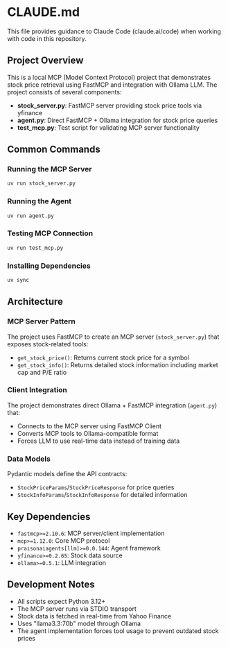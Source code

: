 # CLAUDE.md

This file provides guidance to Claude Code (claude.ai/code) when working with code in this repository.

## Project Overview

This is a local MCP (Model Context Protocol) project that demonstrates stock price retrieval using FastMCP and integration with Ollama LLM. The project consists of several components:

- **stock_server.py**: FastMCP server providing stock price tools via yfinance
- **agent.py**: Direct FastMCP + Ollama integration for stock price queries
- **test_mcp.py**: Test script for validating MCP server functionality

## Common Commands

### Running the MCP Server
```bash
uv run stock_server.py
```

### Running the Agent
```bash
uv run agent.py
```

### Testing MCP Connection
```bash
uv run test_mcp.py
```

### Installing Dependencies
```bash
uv sync
```

## Architecture

### MCP Server Pattern
The project uses FastMCP to create an MCP server (`stock_server.py`) that exposes stock-related tools:
- `get_stock_price()`: Returns current stock price for a symbol
- `get_stock_info()`: Returns detailed stock information including market cap and P/E ratio

### Client Integration
The project demonstrates direct Ollama + FastMCP integration (`agent.py`) that:
- Connects to the MCP server using FastMCP Client
- Converts MCP tools to Ollama-compatible format
- Forces LLM to use real-time data instead of training data

### Data Models
Pydantic models define the API contracts:
- `StockPriceParams`/`StockPriceResponse` for price queries
- `StockInfoParams`/`StockInfoResponse` for detailed information

## Key Dependencies

- `fastmcp>=2.10.6`: MCP server/client implementation
- `mcp>=1.12.0`: Core MCP protocol
- `praisonaiagents[llm]>=0.0.144`: Agent framework
- `yfinance>=0.2.65`: Stock data source
- `ollama>=0.5.1`: LLM integration

## Development Notes

- All scripts expect Python 3.12+
- The MCP server runs via STDIO transport
- Stock data is fetched in real-time from Yahoo Finance
- Uses "llama3.3:70b" model through Ollama
- The agent implementation forces tool usage to prevent outdated stock prices